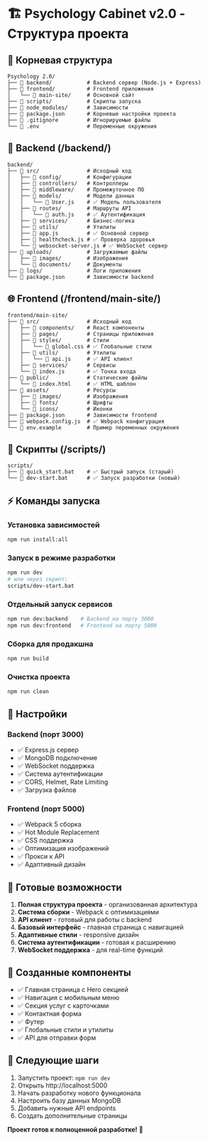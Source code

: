 # 🏗️ Psychology Cabinet v2.0 - Структура проекта

## 📁 Корневая структура

```
Psychology 2.0/
├── 📁 backend/           # Backend сервер (Node.js + Express)
├── 📁 frontend/          # Frontend приложения
│   └── 📁 main-site/     # Основной сайт
├── 📁 scripts/           # Скрипты запуска
├── 📁 node_modules/      # Зависимости
├── 📄 package.json       # Корневые настройки проекта
├── 📄 .gitignore         # Игнорируемые файлы
└── 📄 .env               # Переменные окружения
```

## 🔧 Backend (/backend/)

```
backend/
├── 📁 src/               # Исходный код
│   ├── 📁 config/        # Конфигурации
│   ├── 📁 controllers/   # Контроллеры
│   ├── 📁 middleware/    # Промежуточное ПО
│   ├── 📁 models/        # Модели данных
│   │   └── 📄 User.js    # ✅ Модель пользователя
│   ├── 📁 routes/        # Маршруты API
│   │   └── 📄 auth.js    # ✅ Аутентификация
│   ├── 📁 services/      # Бизнес-логика
│   ├── 📁 utils/         # Утилиты
│   ├── 📄 app.js         # ✅ Основной сервер
│   ├── 📄 healthcheck.js # ✅ Проверка здоровья
│   └── 📄 websocket-server.js # ✅ WebSocket сервер
├── 📁 uploads/           # Загружаемые файлы
│   ├── 📁 images/        # Изображения
│   └── 📁 documents/     # Документы
├── 📁 logs/              # Логи приложения
└── 📄 package.json       # Зависимости backend
```

## 🌐 Frontend (/frontend/main-site/)

```
frontend/main-site/
├── 📁 src/               # Исходный код
│   ├── 📁 components/    # React компоненты
│   ├── 📁 pages/         # Страницы приложения
│   ├── 📁 styles/        # Стили
│   │   └── 📄 global.css # ✅ Глобальные стили
│   ├── 📁 utils/         # Утилиты
│   │   └── 📄 api.js     # ✅ API клиент
│   ├── 📁 services/      # Сервисы
│   └── 📄 index.js       # ✅ Точка входа
├── 📁 public/            # Статические файлы
│   └── 📄 index.html     # ✅ HTML шаблон
├── 📁 assets/            # Ресурсы
│   ├── 📁 images/        # Изображения
│   ├── 📁 fonts/         # Шрифты
│   └── 📁 icons/         # Иконки
├── 📄 package.json       # Зависимости frontend
├── 📄 webpack.config.js  # ✅ Webpack конфигурация
└── 📄 env.example        # Пример переменных окружения
```

## 🚀 Скрипты (/scripts/)

```
scripts/
├── 📄 quick_start.bat    # ✅ Быстрый запуск (старый)
└── 📄 dev-start.bat      # ✅ Запуск разработки (новый)
```

## ⚡ Команды запуска

### Установка зависимостей
```bash
npm run install:all
```

### Запуск в режиме разработки
```bash
npm run dev
# или через скрипт:
scripts/dev-start.bat
```

### Отдельный запуск сервисов
```bash
npm run dev:backend    # Backend на порту 3000
npm run dev:frontend   # Frontend на порту 5000
```

### Сборка для продакшна
```bash
npm run build
```

### Очистка проекта
```bash
npm run clean
```

## 🔧 Настройки

### Backend (порт 3000)
- ✅ Express.js сервер
- ✅ MongoDB подключение
- ✅ WebSocket поддержка
- ✅ Система аутентификации
- ✅ CORS, Helmet, Rate Limiting
- ✅ Загрузка файлов

### Frontend (порт 5000)
- ✅ Webpack 5 сборка
- ✅ Hot Module Replacement
- ✅ CSS поддержка
- ✅ Оптимизация изображений
- ✅ Прокси к API
- ✅ Адаптивный дизайн

## 🎯 Готовые возможности

1. **Полная структура проекта** - организованная архитектура
2. **Система сборки** - Webpack с оптимизациями
3. **API клиент** - готовый для работы с backend
4. **Базовый интерфейс** - главная страница с навигацией
5. **Адаптивные стили** - responsive дизайн
6. **Система аутентификации** - готовая к расширению
7. **WebSocket поддержка** - для real-time функций

## 🎨 Созданные компоненты

- ✅ Главная страница с Hero секцией
- ✅ Навигация с мобильным меню
- ✅ Секция услуг с карточками
- ✅ Контактная форма
- ✅ Футер
- ✅ Глобальные стили и утилиты
- ✅ API для отправки форм

## 🚀 Следующие шаги

1. Запустить проект: `npm run dev`
2. Открыть http://localhost:5000
3. Начать разработку нового функционала
4. Настроить базу данных MongoDB
5. Добавить нужные API endpoints
6. Создать дополнительные страницы

**Проект готов к полноценной разработке!** 🎉 